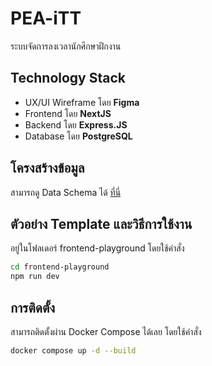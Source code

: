 # PEA-iTT
ระบบจัดการลงเวลานักศึกษาฝึกงาน

## Technology Stack
- UX/UI Wireframe โดย **Figma**
- Frontend โดย **NextJS**
- Backend โดย **Express.JS**
- Database โดย **PostgreSQL**

## โครงสร้างข้อมูล
สามารถดู Data Schema ได้ [ที่นี่](https://dbdocs.io/kawaii.peace.kun/PEA-iTT-DB-Documents)

## ตัวอย่าง Template และวิธีการใช้งาน
อยู่ในโฟลเดอร์ frontend-playground โดยใช้คำสั่ง
```bash
cd frontend-playground
npm run dev
```

## การติดตั้ง
สามารถติดตั้งผ่าน Docker Compose ได้เลย โดยใช้คำสั่ง
```bash
docker compose up -d --build
```